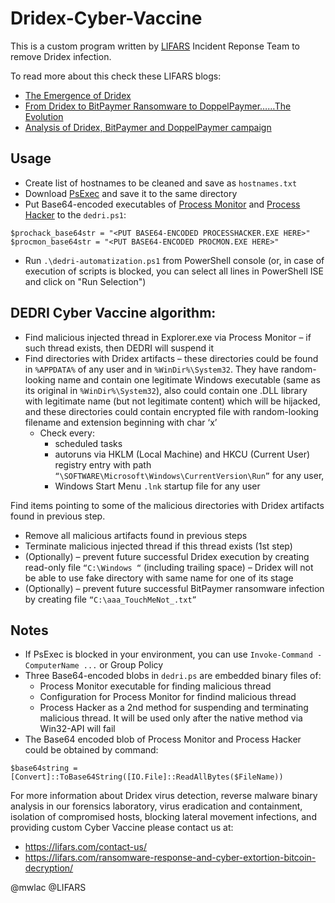 # Dridex-Cyber-Vaccine

This is a custom program written by <a href="https://lifars.com" target="_blank" rel="noopener noreferrer">LIFARS</a> Incident Reponse Team to remove Dridex infection. 

To read more about this check these LIFARS blogs:
* <a href="https://lifars.com/2019/11/the-emergence-of-dridex/" target="_blank" rel="noopener noreferrer">The Emergence of Dridex</a>
* <a href="https://lifars.com/2019/11/from-dridex-to-bitpaymer-ransomware-to-doppelpaymerthe-evolution/" target="_blank" rel="noopener noreferrer">From Dridex to BitPaymer Ransomware to DoppelPaymer……The Evolution</a>
* <a href="https://lifars.com/2019/11/analysis-of-dridex-bitpaymer-and-doppelpaymer-campaign/" target="_blank" rel="noopener noreferrer">Analysis of Dridex, BitPaymer and DoppelPaymer campaign</a>

## Usage

* Create list of hostnames to be cleaned and save as `hostnames.txt`
* Download [PsExec](https://docs.microsoft.com/en-us/sysinternals/downloads/psexec) and save it to the same directory
* Put Base64-encoded executables of [Process Monitor](https://docs.microsoft.com/en-us/sysinternals/downloads/procmon) and [Process Hacker](https://processhacker.sourceforge.io/) to the `dedri.ps1`:
```
$prochack_base64str = "<PUT BASE64-ENCODED PROCESSHACKER.EXE HERE>"
$procmon_base64str = "<PUT BASE64-ENCODED PROCMON.EXE HERE>"
```
* Run `.\dedri-automatization.ps1` from PowerShell console (or, in case of execution of scripts is blocked, you can select all lines in PowerShell ISE and click on "Run Selection")

## DEDRI Cyber Vaccine algorithm:

* Find malicious injected thread in Explorer.exe via Process Monitor – if such thread exists, then DEDRI will suspend it
* Find directories with Dridex artifacts – these directories could be found  in `%APPDATA%` of any user and in `%WinDir%\System32`. They have random-looking name and contain one legitimate Windows executable (same as its original in `%WinDir%\System32`), also could contain one .DLL library with legitimate name (but not legitimate content) which will be hijacked, and these directories could contain encrypted file with random-looking filename and extension beginning with char ‘x’
  * Check every:
    * scheduled tasks
    * autoruns via HKLM (Local Machine) and HKCU (Current User) registry entry with path `“\SOFTWARE\Microsoft\Windows\CurrentVersion\Run”` for any user,
    * Windows Start Menu `.lnk` startup file for any user

Find items pointing to some of the malicious directories with Dridex artifacts found in previous step.

* Remove all malicious artifacts found in previous steps
* Terminate malicious injected thread if this thread exists (1st step)
* (Optionally) – prevent future successful Dridex execution by creating read-only file `“C:\Windows “` (including trailing space) – Dridex will not be able to use fake directory with same name for one of its stage
* (Optionally) – prevent future successful BitPaymer ransomware infection by creating file `“C:\aaa_TouchMeNot_.txt”`
 
## Notes
* If PsExec is blocked in your environment, you can use `Invoke-Command -ComputerName ...` or Group Policy
* Three Base64-encoded blobs in `dedri.ps` are embedded binary files of:
  * Process Monitor executable for finding malicious thread
  * Configuration for Process Monitor for findind malicious thread
  * Process Hacker as a 2nd method for suspending and terminating malicious thread. It will be used only after the native method via Win32-API will fail
* The Base64 encoded blob of Process Monitor and Process Hacker could be obtained by command:
```
$base64string = [Convert]::ToBase64String([IO.File]::ReadAllBytes($FileName))
```

For more information about Dridex virus detection, reverse malware binary analysis in our forensics laboratory, virus eradication and containment, isolation of compromised hosts, blocking lateral movement infections, and providing custom Cyber Vaccine please contact us at:
* https://lifars.com/contact-us/
* https://lifars.com/ransomware-response-and-cyber-extortion-bitcoin-decryption/

@mwlac @LIFARS
